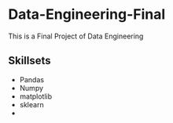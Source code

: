 # Data-Engineering-Final
This is a Final Project of Data Engineering
## Skillsets
- Pandas
- Numpy
- matplotlib
- sklearn
- 
